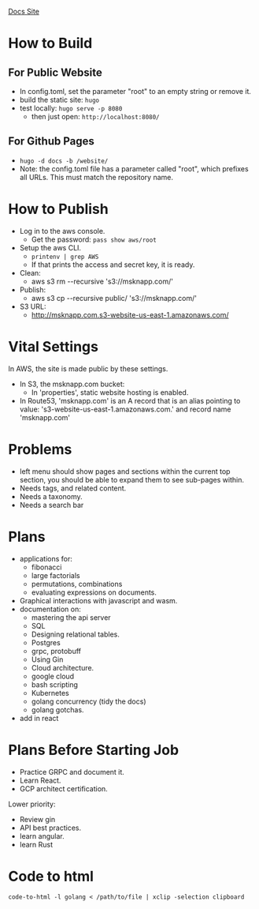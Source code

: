 [Docs Site](https://msknapp.github.com/website)

# How to Build

## For Public Website

* In config.toml, set the parameter "root" to an empty string or remove it.
* build the static site: `hugo`
* test locally: `hugo serve -p 8080`
  * then just open: `http://localhost:8080/`

## For Github Pages

* `hugo -d docs -b /website/`
* Note: the config.toml file has a parameter called "root", which prefixes all URLs.
  This must match the repository name.

# How to Publish

* Log in to the aws console.  
  * Get the password: `pass show aws/root`
* Setup the aws CLI.
  * `printenv | grep AWS`
  * If that prints the access and secret key, it is ready.
* Clean:
  * aws s3 rm --recursive 's3://msknapp.com/'
* Publish:
  * aws s3 cp --recursive public/ 's3://msknapp.com/'
* S3 URL:
  * http://msknapp.com.s3-website-us-east-1.amazonaws.com/

# Vital Settings

In AWS, the site is made public by these settings.
* In S3, the msknapp.com bucket:
  * In 'properties', static website hosting is enabled.
* In Route53, 'msknapp.com' is an A record that is an alias pointing to 
  value: 's3-website-us-east-1.amazonaws.com.' and record name 'msknapp.com'

# Problems

* left menu should show pages and sections within the current top section, you should
  be able to expand them to see sub-pages within.
* Needs tags, and related content. 
* Needs a taxonomy.
* Needs a search bar

# Plans

* applications for:
  * fibonacci
  * large factorials
  * permutations, combinations
  * evaluating expressions on documents.
* Graphical interactions with javascript and wasm.
* documentation on:
  * mastering the api server
  * SQL
  * Designing relational tables.
  * Postgres
  * grpc, protobuff
  * Using Gin
  * Cloud architecture.
  * google cloud
  * bash scripting
  * Kubernetes
  * golang concurrency (tidy the docs)
  * golang gotchas.
* add in react

# Plans Before Starting Job

* Practice GRPC and document it.
* Learn React.
* GCP architect certification.

Lower priority:
* Review gin
* API best practices.
* learn angular.
* learn Rust

# Code to html

`code-to-html -l golang < /path/to/file | xclip -selection clipboard`
